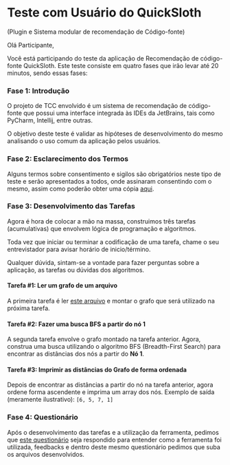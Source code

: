 # Teste com Usuário do QuickSloth
(Plugin e Sistema modular de recomendação de Código-fonte)

Olá Participante, 

Você está participando do teste da aplicação de Recomendação de código-fonte QuickSloth. Este teste consiste em quatro fases que irão levar até 20 minutos, sendo essas fases:


### Fase 1: Introdução
O projeto de TCC envolvido é um sistema de recomendação de código-fonte que possui uma interface integrada às IDEs da JetBrains, tais como PyCharm, Intellij, entre outras. 

O objetivo deste teste é validar as hipóteses de desenvolvimento do mesmo analisando o uso comum da aplicação pelos usuários.


### Fase 2: Esclarecimento dos Termos
Alguns termos sobre consentimento e sigilos são obrigatórios neste tipo de teste e serão apresentados a todos, onde assinaram consentindo com o mesmo, assim como poderão obter uma cópia [aqui](https://github.com/quicksloth/user-test/blob/master/confidentialityTerm/Termo%20de%20Sigilo%20e%20Consentimento%20Livre%20e%20Esclarecido.pdf).

### Fase 3: Desenvolvimento das Tarefas
Agora é hora de colocar a mão na massa, construimos três tarefas (acumulativas) que envolvem lógica de programação e algoritmos.

Toda vez que iniciar ou terminar a codificação de uma tarefa, chame o seu entrevistador para avisar horário de inicio/término.

Qualquer dúvida, sintam-se a vontade para fazer perguntas sobre a aplicação, as tarefas ou dúvidas dos algoritmos.

#### Tarefa #1: Ler um grafo de um arquivo
A primeira tarefa é ler [este arquivo](tasks/input.txt)  e montar o grafo que será utilizado na próxima tarefa.

#### Tarefa #2: Fazer uma busca BFS a partir do nó 1
A segunda tarefa envolve o grafo montado na tarefa anterior. Agora, construa uma busca utilizando o algoritmo BFS (Breadth-First Search) para encontrar as distâncias dos nós a partir do **Nó 1**.

#### Tarefa #3: Imprimir as distâncias do Grafo de forma ordenada
Depois de encontrar as distâncias a partir do nó na tarefa anterior, agora ordene forma ascendente e imprima um array dos nós. Exemplo de saída (meramente ilustrativo): `[6, 5, 7, 1]`


### Fase 4: Questionário
Após o desenvolvimento das tarefas e a utilização da ferramenta, pedimos que [este questionário](https://goo.gl/forms/3SiE1KJ7U6xBn6Vy1) seja respondido para entender como a ferramenta foi utilizada, feedbacks e dentro deste mesmo questionário pedimos que suba os arquivos desenvolvidos. 

